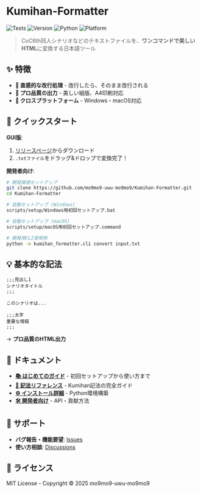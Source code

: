 # Kumihan-Formatter

![Tests](https://github.com/mo9mo9-uwu-mo9mo9/Kumihan-Formatter/workflows/Tests/badge.svg)
![Version](https://img.shields.io/badge/version-0.3.0-blue.svg)
![Python](https://img.shields.io/badge/python-3.12+-green.svg)
![Platform](https://img.shields.io/badge/platform-Windows%20%7C%20macOS-lightgrey.svg)

> CoC6th同人シナリオなどのテキストファイルを、**ワンコマンドで美しいHTML**に変換する日本語ツール

## ✨ 特徴

- **🎯 直感的な改行処理** - 改行したら、そのまま改行される
- **🎨 プロ品質の出力** - 美しい組版、A4印刷対応
- **📱 クロスプラットフォーム** - Windows・macOS対応

## 🚀 クイックスタート

**GUI版**:
1. [リリースページ](https://github.com/mo9mo9-uwu-mo9mo9/Kumihan-Formatter/releases)からダウンロード
2. `.txtファイル`をドラッグ&ドロップで変換完了！

**開発者向け**:
```bash
# 開発環境セットアップ
git clone https://github.com/mo9mo9-uwu-mo9mo9/Kumihan-Formatter.git
cd Kumihan-Formatter

# 自動セットアップ (Windows)
scripts/setup/Windows用初回セットアップ.bat

# 自動セットアップ (macOS)
scripts/setup/macOS用初回セットアップ.command

# 開発用CLI使用例
python -m kumihan_formatter.cli convert input.txt
```

## 💡 基本的な記法

```
;;;見出し1
シナリオタイトル
;;;

このシナリオは...

;;;太字
重要な情報
;;;
```

→ **プロ品質のHTML出力**

## 📖 ドキュメント

- **[📚 はじめてのガイド](docs/user/quickstart.md)** - 初回セットアップから使い方まで
- **[📝 記法リファレンス](docs/user/syntax.md)** - Kumihan記法の完全ガイド
- **[⚙️ インストール詳細](docs/user/installation.md)** - Python環境構築
- **[🛠️ 開発者向け](docs/dev/)** - API・貢献方法

## 🤝 サポート

- **バグ報告・機能要望**: [Issues](https://github.com/mo9mo9-uwu-mo9mo9/Kumihan-Formatter/issues)
- **使い方相談**: [Discussions](https://github.com/mo9mo9-uwu-mo9mo9/Kumihan-Formatter/discussions)

## 📄 ライセンス

MIT License - Copyright © 2025 mo9mo9-uwu-mo9mo9
